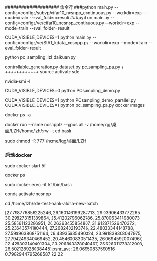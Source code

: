 #################### 命令行
###python main.py --config=configs/subvp/cifar10_ncsnpp_continuous.py --workdir=exp --mode=train --eval_folder=result
###python main.py --config=configs/ve/cifar10_ncsnpp_continuous.py --workdir=exp --mode=train --eval_folder=result

CUDA_VISIBLE_DEVICES=1 python main.py --config=configs/ve/SIAT_kdata_ncsnpp.py --workdir=exp --mode=train --eval_folder=result

python pc_sampling_lzl_daikuan.py

controllable_generation.py dataset.py  pc_sampling_pa.py s
++++++++++++
source activate sde

nvidia-smi -l


CUDA_VISIBLE_DEVICES=0 python PCsampling_demo.py

CUDA_VISIBLE_DEVICES=1 python PCsampling_demo_parallel.py
CUDA_VISIBLE_DEVICES=1 python pc_sampling_pa.py
docker images

docker ps -a

docker run --name ncsnpplz --gpus all -v /home/lqg/桌面/LZH:/home/lzh/:rw -it ed bash

sudo chmod -R 777 /home/lqg/桌面/LZH

### 启动docker
sudo docker start 5f

docker ps

sudo docker exec -it 5f /bin/bash


conda activate ncsnpp

cd /home/lzh/sde-test-hank-aloha-new-patch


[27.798776856225246, 26.160146199287713, 29.03906433772265, 30.298273151389864, 25.41202796062786, 25.870063414980073, 25.58561123286951, 26.26363455854807, 31.912871526470372, 25.23643574180444, 27.2682402193746, 22.48033344148788, 27.599963868751164, 26.43935635490324, 23.991839308047975, 27.794249340469452, 20.454600830511435, 26.06945920074967, 22.428303140401304, 23.296893378940467, 25.626911278312008, 26.502128928038445]
psnr_ave:  26.06950837590516 0.7982944795268587 22 22


